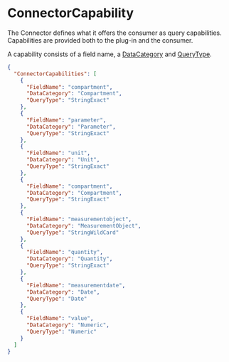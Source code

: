 ﻿# ConnectorCapability

The Connector defines what it offers the consumer as query capabilities. Capabilities are provided both to the plug-in and the consumer.

A capability consists of a field name, a [DataCategory](/specifications/formats/data-category.md)  and [QueryType](/specifications/formats/query-type.md).

```json
{
  "ConnectorCapabilities": [
    {
      "FieldName": "compartment",
      "DataCategory": "Compartment",
      "QueryType": "StringExact"
    },
    {
      "FieldName": "parameter",
      "DataCategory": "Parameter",
      "QueryType": "StringExact"
    },
    {
      "FieldName": "unit",
      "DataCategory": "Unit",
      "QueryType": "StringExact"
    },
    {
      "FieldName": "compartment",
      "DataCategory": "Compartment",
      "QueryType": "StringExact"
    },
    {
      "FieldName": "measurementobject",
      "DataCategory": "MeasurementObject",
      "QueryType": "StringWildCard"
    },
    {
      "FieldName": "quantity",
      "DataCategory": "Quantity",
      "QueryType": "StringExact"
    },
    {
      "FieldName": "measurementdate",
      "DataCategory": "Date",
      "QueryType": "Date"
    },
    {
      "FieldName": "value",
      "DataCategory": "Numeric",
      "QueryType": "Numeric"
    }
  ]
}
```
